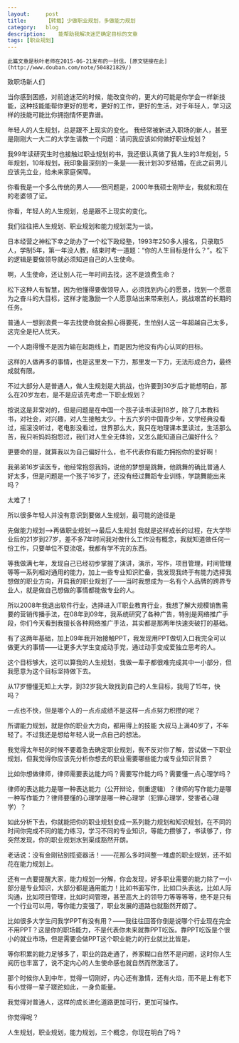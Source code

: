 ```yaml
---
layout:     post
title:      【转载】少做职业规划，多做能力规划
category:   blog
description:    能帮助我解决迷茫确定目标的文章
tags: [职业规划]
---
```


`此篇文章是秋叶老师在2015-06-21发布的一封信，[原文链接在此](http://www.douban.com/note/504821829/)`

致职场新人们

当你感到困惑，对前途迷茫的时候，能改变你的，更大的可能是你学会一样新技能，这种技能能帮你更好的思考，更好的工作，更好的生活，对于年轻人，学习这样的技能可能比你拥抱情怀更靠谱。

年轻人的人生规划，总是跟不上现实的变化。
我经常被新进入职场的新人，甚至是刚刚大一大二的大学生请教一个问题：请问我应该如何做好职业规划？

我99年读研究生时也接触过职业规划的书，我还很认真做了我人生的3年规划，5年规划，10年规划，我印象最深刻的一条是——我计划30岁结婚，在此之前男儿应该先立业，给未来家庭保障。

你看我是一个多么传统的男人——但问题是，2000年我硕士刚毕业，我就和现在的老婆领了证。

你看，年轻人的人生规划，总是跟不上现实的变化。

我们往往把人生规划、职业规划和能力规划混为一谈。

日本经营之神松下幸之助办了一个松下政经塾，1993年250多人报名，只录取5人，学制5年，第一年没人教，结束时考一道题：“你的人生目标是什么？”。松下的逻辑是要做领导就必须知道自己的人生使命。

啊，人生使命，还让别人花一年时间去找，这不是浪费生命？

松下这种人有智慧，因为他懂得要做领导人，必须找到内心的愿景，找到一个愿意为之奋斗的大目标，这样才能激励一个人愿意站出来带来别人，挑战艰苦的长期的任务。

普通人一想到浪费一年去找使命就会担心得要死，生怕别人这一年超越自己太多，这完全是杞人忧天。

一个人跑得慢不是因为输在起跑线上，而是因为他没有内心认同的目标。

这样的人做再多的事情，也是这里发一下力，那里发一下力，无法形成合力，最终成就有限。

不过大部分人是普通人，做人生规划是大挑战，也许要到30岁后才能想明白，那么在20岁左右，是不是应该先考虑一下职业规划？

按说这是非常对的，但是问题是在中国一个孩子读书读到18岁，除了几本教科书，对社会，对兴趣，对人生接触太少。十五六岁的中国青少年，文学经典没看过，摇滚没听过，老电影没看过，世界那么大，我只在地理课本里读过，生活那么苦，我只听妈妈抱怨过，我们对人生全无体验，又怎么能知道自己偏好什么？

更要命的是，就算我以为自己偏好什么，也不代表你有能力拥抱你的爱好啊！

我弟弟16岁读医专，他经常抱怨我妈，说他的梦想是跳舞，他跳舞的确比普通人好太多，但是问题是一个孩子16岁了，还没有经过舞蹈专业训练，学跳舞能出来吗？

太难了！

所以很多年轻人并没有意识到要做人生规划，最可能的途径是

先做能力规划--\>再做职业规划--\>最后人生规划
我就是这样成长的过程，在大学毕业后的21岁到27岁，差不多7年时间我对做什么工作没有概念，我就知道做任何一份工作，只要单位不耍流氓，我都有学不完的东西。

等我做满七年，发现自己已经初步掌握了演讲，演示，写作，项目管理，时间管理等等一系列相对通用的能力，加上一些专业知识贮备，我发现我终于有能力选择我想做的职业方向，开启我的职业规划了——当时我想成为一名有个人品牌的跨界专业人，就是做自己想做的事情都能做专业的人。

所以2008年我退出软件行业，选择进入IT职业教育行业，我想了解大规模销售需要的营销传播手法，在08年到09年，我系统研究了各种广告，特别是网络推广手段，你们今天看到我擅长各种网络推广手法，其实都是那两年快速突破打的基础。

有了这两年基础，加上09年我开始接触PPT，我发现用PPT做切入口我完全可以做更大的事情——让更多大学生变成动手党，通过动手变成爱独立思考的人。

这个目标够大，这可以算我的人生规划，我做一辈子都很难完成其中一小部分，但我愿意为这个目标坚持做下去。

从17岁懵懂无知上大学，到32岁我大致找到自己的人生目标，我用了15年，快吗？

一点也不快，但是哪个人的一点点成绩不是这样一点点努力积攒的呢？

所谓能力规划，就是你的职业大方向，都用得上的技能
大叔马上满40岁了，不年轻了。不过我还是想给年轻人说一点自己的想法。

我觉得太年轻的时候不要着急去确定职业规划，我不反对你了解，尝试做一下职业规划，但我觉得你应该先分析你想去的职业需要哪些能力或专业知识背景？

比如你想做律师，律师需要表达能力吗？需要写作能力吗？需要懂一点心理学吗？

律师的表达能力是哪一种表达能力（公开辩论，侧重逻辑）？律师的写作能力是哪一种写作能力？律师要懂的心理学是哪一种心理学（犯罪心理学，受害者心理学）？

如此分析下去，你就能把你的职业规划变成一系列能力规划和知识规划，在不同的时间你完成不同的能力练习，学习不同的专业知识，等能力攒够了，书读够了，你突然发现，你的职业规划水到渠成豁然开朗。

老话说：没有金刚钻别揽瓷器活！——花那么多时间整一堆虚的职业规划，还不如花在能力规划上。

还有一点要提醒大家，能力规划一分解，你会发现，好多职业需要的能力除了一小部分是专业知识，大部分都是通用能力！比如书面写作，比如口头表达，比如人际沟通，比如项目管理，比如时间管理，甚至高大上的领导力等等等等，绝不是只有一个行业可以用，等你能力变强了，职业发展的道路也就豁然开朗了。

比如很多大学生问我学PPT有没有用？——我往往回答你倒是说哪个行业现在完全不用PPT？这是你的职场能力，不是代表你未来就靠PPT吃饭。靠PPT吃饭是个很小的就业市场，但是需要会做PPT这个职业能力的行业就比比皆是。

等你积累的能力足够多了，职业的路走通了，养家糊口自然不是问题，这时你人生阅历也丰富了，说不定内心的人生使命感也就自然而然激活了。

那个时候你人到中年，觉得一切刚好，内心还有激情，还有火焰，而不是上有老下有小觉得一辈子蹉跎如此，一身负能量。

我觉得对普通人，这样的成长进化道路更加可行，更加可操作。

你觉得呢？

人生规划，职业规划，能力规划，三个概念，你现在明白了吗？

